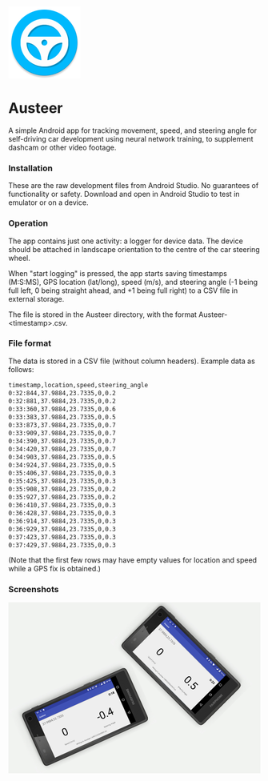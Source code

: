 <img src="./app/src/main/res/mipmap-xxhdpi/ic_launcher.png">

# Austeer

A simple Android app for tracking movement, speed, and steering angle for self-driving car development using neural network training, to supplement dashcam or other video footage.

### Installation

These are the raw development files from Android Studio. No guarantees of functionality or safety. Download and open in Android Studio to test in emulator or on a device.

### Operation

The app contains just one activity: a logger for device data. The device should be attached in landscape orientation to the centre of the car steering wheel.

When "start logging" is pressed, the app starts saving timestamps (M:S:MS), GPS location (lat/long), speed (m/s), and steering angle (-1 being full left, 0 being straight ahead, and +1 being full right) to a CSV file in external storage.

The file is stored in the Austeer directory, with the format Austeer-&lt;timestamp&gt;.csv.

### File format

The data is stored in a CSV file (without column headers). Example data as follows:

```
timestamp,location,speed,steering_angle
0:32:844,37.9884,23.7335,0,0.2
0:32:881,37.9884,23.7335,0,0.2
0:33:360,37.9884,23.7335,0,0.6
0:33:383,37.9884,23.7335,0,0.5
0:33:873,37.9884,23.7335,0,0.7
0:33:909,37.9884,23.7335,0,0.7
0:34:390,37.9884,23.7335,0,0.7
0:34:420,37.9884,23.7335,0,0.7
0:34:903,37.9884,23.7335,0,0.5
0:34:924,37.9884,23.7335,0,0.5
0:35:406,37.9884,23.7335,0,0.3
0:35:425,37.9884,23.7335,0,0.3
0:35:908,37.9884,23.7335,0,0.2
0:35:927,37.9884,23.7335,0,0.2
0:36:410,37.9884,23.7335,0,0.3
0:36:428,37.9884,23.7335,0,0.3
0:36:914,37.9884,23.7335,0,0.3
0:36:929,37.9884,23.7335,0,0.3
0:37:423,37.9884,23.7335,0,0.3
0:37:429,37.9884,23.7335,0,0.3
```

(Note that the first few rows may have empty values for location and speed while a GPS fix is obtained.)

### Screenshots

<img src="./austeer.png">
